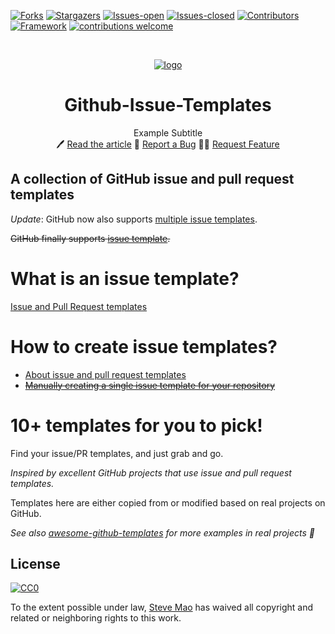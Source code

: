 <!-- PROJECT SHIELDS -->

[![Forks][forks-shield]][forks-url]
[![Stargazers][stars-shield]][stars-url]
[![Issues-open][issues-open-shield]][issues-url]
[![Issues-closed][issues-closed-shield]][issues-url]
[![Contributors][contributors-shield]][contributors-url]
[![Framework][badge-framework]][framework-url]
[![contributions welcome][contributions-welcome]][issues-url]

<!-- PROJECT LOGO -->
<br />
<p align="center">
  <a href="https://github.com/root-code-software/github-issue-templates">
	  <img src="https://user-images.githubusercontent.com/67714964/169252140-e5b60ea6-36ff-4cd6-9888-b1c02377fed6.jpg" alt="logo"/>
  </a>

  <h1 align="center">
	 Github-Issue-Templates
 
  </h1>

  <p align="center">
    Example Subtitle
    <br />
	  🖊️
    <a href="https://">Read the article</a>
    🐞
    <a href="https://github.com/root-code-software/github-issue-templates/issues">Report a Bug</a>
    🙋‍♂️
    <a href="https://github.com/root-code-software/github-issue-templates/issues">Request Feature</a>
  </p>
</p>

## A collection of GitHub issue and pull request templates

_Update_: GitHub now also supports [multiple issue templates](https://help.github.com/articles/about-issue-and-pull-request-templates/).

~~GitHub finally supports [issue template](https://github.com/blog/2111-issue-and-pull-request-templates).~~

# What is an issue template?

[Issue and Pull Request templates](https://blog.github.com/2016-02-17-issue-and-pull-request-templates/)

# How to create issue templates?

- [About issue and pull request templates](https://help.github.com/en/github/building-a-strong-community/about-issue-and-pull-request-templates)
- ~~[Manually creating a single issue template for your repository](https://help.github.com/articles/manually-creating-a-single-issue-template-for-your-repository/)~~

# 10+ templates for you to pick!

Find your issue/PR templates, and just grab and go.

_Inspired by excellent GitHub projects that use issue and pull request templates._

Templates here are either copied from or modified based on real projects on GitHub.

_See also [awesome-github-templates](https://github.com/devspace/awesome-github-templates) for more examples in real projects :tada:_

## License

[![CC0](https://i.creativecommons.org/p/zero/1.0/88x31.png)](https://creativecommons.org/publicdomain/zero/1.0/)

To the extent possible under law, [Steve Mao](https://github.com/stevemao) has waived all copyright and related or neighboring rights to this work.

<!-- MARKDOWN LINKS & IMAGES -->

[contributors-shield]: https://img.shields.io/github/contributors/root-code-software/github-issue-templates?style=for-the-badge
[contributors-url]: https://github.com/root-code-software/github-issue-templates/graphs/contributors
[forks-shield]: https://img.shields.io/github/forks/root-code-software/github-issue-templates?style=for-the-badge
[forks-url]: https://github.com/root-code-software/github-issue-templates/network/members
[stars-shield]: https://img.shields.io/github/stars/root-code-software/github-issue-templates?style=for-the-badge
[stars-url]: https://github.com/root-code-software/github-issue-templates/stargazers
[issues-open-shield]: https://img.shields.io/github/issues/root-code-software/github-issue-templates?style=for-the-badge
[issues-url]: https://github.com/root-code-software/github-issue-templates/issues
[issues-closed-shield]: https://img.shields.io/github/issues-closed/root-code-software/github-issue-templates?style=for-the-badge
[badge-framework]: https://img.shields.io/badge/framework-here-9cf?style=for-the-badge
[framework-url]: https://google.com
[contributions-welcome]: https://img.shields.io/badge/contributions-welcome-brightgreen.svg?style=for-the-badge
[badge-license]: https://img.shields.io/:license-mit-blue.svg?style=for-the-badge
